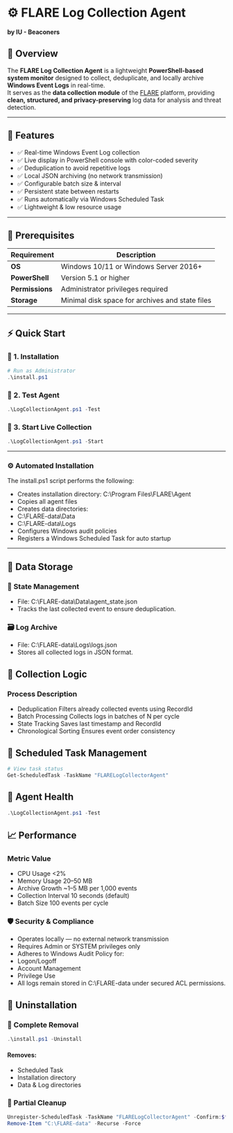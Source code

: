 # ⚙️ FLARE Log Collection Agent  
**by IU - Beaconers**




## 🧩 Overview
The **FLARE Log Collection Agent** is a lightweight **PowerShell-based system monitor** designed to collect, deduplicate, and locally archive **Windows Event Logs** in real-time.  
It serves as the **data collection module** of the [FLARE](https://github.com/IU-Beaconers/FLARE) platform, providing **clean, structured, and privacy-preserving** log data for analysis and threat detection.

---

## 🚀 Features
- ✅ Real-time Windows Event Log collection  
- ✅ Live display in PowerShell console with color-coded severity  
- ✅ Deduplication to avoid repetitive logs  
- ✅ Local JSON archiving (no network transmission)  
- ✅ Configurable batch size & interval  
- ✅ Persistent state between restarts  
- ✅ Runs automatically via Windows Scheduled Task  
- ✅ Lightweight & low resource usage  

---

## 🧱 Prerequisites

| Requirement | Description |
|--------------|-------------|
| **OS** | Windows 10/11 or Windows Server 2016+ |
| **PowerShell** | Version 5.1 or higher |
| **Permissions** | Administrator privileges required |
| **Storage** | Minimal disk space for archives and state files |

---

## ⚡ Quick Start

### 🔹 1. Installation
```powershell
# Run as Administrator
.\install.ps1
```

### 🔹 2. Test Agent
```powershell
.\LogCollectionAgent.ps1 -Test
```

### 🔹 3. Start Live Collection
```powershell
.\LogCollectionAgent.ps1 -Start
```
---
### ⚙️ Automated Installation
The install.ps1 script performs the following:

- Creates installation directory: C:\Program Files\FLARE\Agent
- Copies all agent files
- Creates data directories:
- C:\FLARE-data\Data
- C:\FLARE-data\Logs
- Configures Windows audit policies
- Registers a Windows Scheduled Task for auto startup
---

## 💾 Data Storage
### 📂 State Management
- File: C:\FLARE-data\Data\agent_state.json
- Tracks the last collected event to ensure deduplication.

### 🗃️ Log Archive
- File: C:\FLARE-data\Logs\logs.json
- Stores all collected logs in JSON format.

## 🧮 Collection Logic
### Process	Description
- Deduplication	Filters already collected events using RecordId
- Batch Processing	Collects logs in batches of N per cycle
- State Tracking	Saves last timestamp and RecordId
- Chronological Sorting	Ensures event order consistency

## 🧩 Scheduled Task Management
```powershell
# View task status
Get-ScheduledTask -TaskName "FLARELogCollectorAgent"
```

## 🧰 Agent Health
```powershell
.\LogCollectionAgent.ps1 -Test
```

## 📈 Performance
### Metric	Value
- CPU Usage	<2%
- Memory Usage	20–50 MB
- Archive Growth	~1–5 MB per 1,000 events
- Collection Interval	10 seconds (default)
- Batch Size	100 events per cycle

### 🛡️ Security & Compliance
- Operates locally — no external network transmission
- Requires Admin or SYSTEM privileges only
- Adheres to Windows Audit Policy for:
- Logon/Logoff
- Account Management
- Privilege Use
- All logs remain stored in C:\FLARE-data under secured ACL permissions.

## 🧰 Uninstallation
### 🔹 Complete Removal
```powershell
.\install.ps1 -Uninstall
```
#### Removes:

- Scheduled Task
- Installation directory
- Data & Log directories

### 🔹 Partial Cleanup
```powershell
Unregister-ScheduledTask -TaskName "FLARELogCollectorAgent" -Confirm:$false
Remove-Item "C:\FLARE-data" -Recurse -Force
```